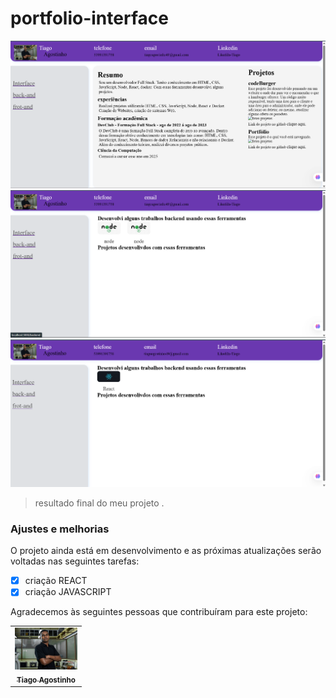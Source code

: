 # portfolio-interface

<img src="./src/assets/Captura de tela 2025-03-31 160326.png" alt="foto da pagina principal do meu projeto">

<img src="./src/assets/Captura de tela 2025-03-31 160529.png" alt="foto da pagina secundaria do meu projeto">

<img src="./src/assets/Captura de tela 2025-03-31 160631.png" alt="foto da pagina secundaria do meu projeto">

> resultado final do meu projeto .

### Ajustes e melhorias

O projeto ainda está em desenvolvimento e as próximas atualizações serão voltadas nas seguintes tarefas:

- [x] criação REACT
- [x] criação JAVASCRIPT

Agradecemos às seguintes pessoas que contribuíram para este projeto:

<table>
  <tr>
    <td align="center">
      <a href="#">
        <img src="./src/assets/IMG-20241129-WA0020.jpg" width="100px;" alt="Foto do Tiago Agositnho no GitHub"/><br>
        <sub>
          <b>Tiago Agostinho</b>
        </sub>
      </a>
    </td>
  </tr>
</table>

